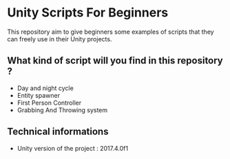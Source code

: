 # Unity Scripts For Beginners
This repository aim to give beginners some examples of scripts that they can freely use in their Unity projects.

## What kind of script will you find in this repository ?
- Day and night cycle
- Entity spawner
- First Person Controller
- Grabbing And Throwing system

## Technical informations
- Unity version of the project : 2017.4.0f1
